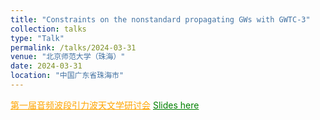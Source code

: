 ```yaml
---
title: "Constraints on the nonstandard propagating GWs with GWTC-3"
collection: talks
type: "Talk"
permalink: /talks/2024-03-31
venue: "北京师范大学（珠海）"
date: 2024-03-31
location: "中国广东省珠海市"
---
```

<a href="https://mp.weixin.qq.com/s/qI5zAnTZ1GTLQp2SbMyA8w" style="color: orange; text-decoration: underline;">第一届音频波段引力波天文学研讨会</a>
<a href="./slides/2024-03-31.pdf" style="color: green; text-decoration: underline;">Slides here</a>